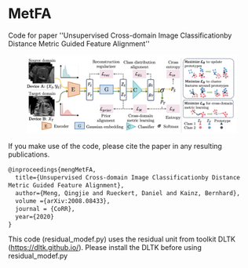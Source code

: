 # MetFA
Code for paper ''Unsupervised Cross-domain Image Classificationby Distance Metric Guided Feature Alignment''

<p align="center">
    <img src="Images/method.png" width="85%" height="85%">
</p>


If you make use of the code, please cite the paper in any resulting publications.


```
@inproceedings{mengMetFA,
  title={Unsupervised Cross-domain Image Classificationby Distance Metric Guided Feature Alignment},
  author={Meng, Qingjie and Rueckert, Daniel and Kainz, Bernhard},
  volume ={arXiv:2008.08433},
  journal = {CoRR},
  year={2020}
}
```


This code (residual_modef.py) uses the residual unit from toolkit DLTK (https://dltk.github.io/). Please install the DLTK before using residual_modef.py
